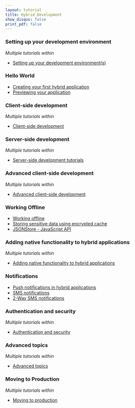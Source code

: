 ```yaml
---
layout: tutorial
title: Hybrid Development
show_disqus: false
print_pdf: false
---
```

### Setting up your development environment
<p><i>Multiple tutorials within</i></p>

* <a href="../setting-up-your-development-environment/">Setting up your development environment(s)</a>

### Hello World

* <a href="../hello-world/creating-your-first-hybrid-application/">Creating your first hybrid application</a>
* <a href="../hello-world/">Previewing your application</a>

### Client-side development
<p><i>Multiple tutorials within</i></p>

* <a href="../client-side-development-basics/">Client-side development</a>

### Server-side development
<p><i>Multiple tutorials within</i></p>

* <a href="../server-side-development/">Server-side development tutorials</a>

### Advanced client-side development
<p><i>Multiple tutorials within</i></p>

* <a href="../advanced-client-side-development/">Advanced client-side development</a>

### Working Offline

* <a href="../working-offline/working-offline/">Working offline</a>
* <a href="../working-offline/storing-sensitive-data-encrypted-cache/">Storing sensitive data using encrypted cache</a>
* <a href="../working-offline/jsonstore/jsonstore-javascript-api/">JSONStore - JavaScript API</a>

### Adding native functionality to hybrid applications
<p><i>Multiple tutorials within</i></p>

* <a href="../adding-native-functionality/">Adding native functionality to hybrid applications</a>

### Notifications

* <a href="../notifications/push-notifications-hybrid-applications/">Push notifications in hybrid applications</a>
* <a href="../notifications/sms-notifications/">SMS notifications</a>
* <a href="../notifications/two-way-sms-communication/">2-Way SMS notifications</a>

### Authentication and security
<p><i>Multiple tutorials within</i></p>

* <a href="../authentication-security/">Authentication and security</a>

### Advanced topics
<p><i>Multiple tutorials within</i></p>

* <a href="../advanced-topics/">Advanced topics</a>

### Moving to Production
<p><i>Multiple tutorials within</i></p>

* <a href="../moving-production/">Moving to production</a>
